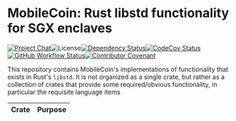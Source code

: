 # MobileCoin: Rust libstd functionality for SGX enclaves

[![Project Chat][chat-image]][chat-link]<!--
-->![License][license-image]<!--
-->[![Dependency Status][deps-image]][deps-link]<!--
-->[![CodeCov Status][codecov-image]][codecov-link]<!--
-->[![GitHub Workflow Status][gha-image]][gha-link]<!--
-->[![Contributor Covenant][conduct-image]][conduct-link]

This repository contains MobileCoin's implementations of functionality that exists in Rust's `libstd`. It is not organized as a single crate, but rather as a collection of crates that provide some required/obvious functionality, in particular the requisite language items

| Crate                    | Purpose                                           |
|--------------------------|---------------------------------------------------|

[chat-image]: https://img.shields.io/discord/844353360348971068?style=flat-square
[chat-link]: https://discord.gg/mobilecoin
[license-image]: https://img.shields.io/crates/l/mc-sgx-alloc?style=flat-square
[deps-image]: https://deps.rs/repo/github/mobilecoinfoundation/sgx-std/status.svg?style=flat-square
[deps-link]: https://deps.rs/repo/github/mobilecoinfoundation/sgx-std
[codecov-image]: https://img.shields.io/codecov/c/github/mobilecoinfoundation/sgx-std/main?style=flat-square
[codecov-link]: https://codecov.io/gh/mobilecoinfoundation/sgx-std
[gha-image]: https://img.shields.io/github/actions/workflow/status/mobilecoinfoundation/sgx-std/ci.yaml?branch=main&style=flat-square
[gha-link]: https://github.com/mobilecoinfoundation/sgx-std/actions/workflows/ci.yaml?query=branch%3Amain
[conduct-link]: CODE_OF_CONDUCT.md
[conduct-image]: https://img.shields.io/badge/Contributor%20Covenant-2.1-4baaaa.svg?style=flat-square

